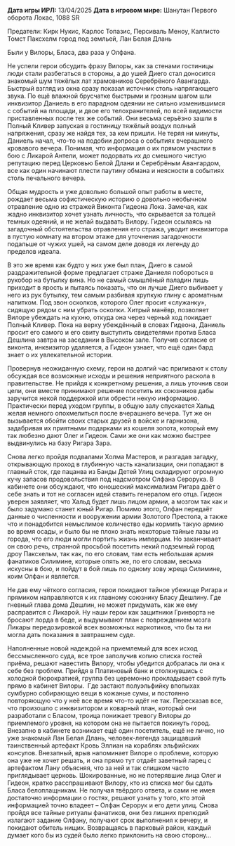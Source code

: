 **Дата игры ИРЛ:** 13/04/2025
**Дата в игровом мире:** Шанутан Первого оборота Локас, 1088 SR

Предатели: Кирк Нукис, Карлос Топазис, Персиваль Меноу, Каллисто Томст
Паксхелм город под земльей, Лан Белая Длань 

Были у Вилоры, Бласа, два раза у Олфана. 

Не успели герои обсудить фразу Вилоры, как за стенами гостиницы люди стали разбегаться в стороны, а до ушей Диего стал доносится знакомый шум тяжёлых лат храмовников Серебрёного Авангарда. Быстрый взгляд из окна сразу показал источник столь напрягающего звука. По ещё влажной брусчатке быстрыми и грозным шагом шли инквизитор Даниель в его парадном одеянии не сильно изменившимся с событий на площади, и двое его телохранителей, по всей видимости приставленных после тех же событий. Они весьма серьёзно зашли в Полный Кливер запуская в гостиницу тяжёлый воздух полный напряжения, сразу же найдя тех, за кем пришли. Не теряя ни минуты, Даниель начал, что-то на подобии допроса о событиях вчерашнего кровавого вечера. Понимая, что информация о их прямом участии в бою с Ликарой Антели, может подорвать их до смешного чистую репутацию перед Церковью Белой Длани и Серебрёным Авангардом, все как один начинают плести паутину обмана и неясности в событиях столь печального вечера. 

Общая мудрость и уже довольно большой опыт работы в месте, рождает весьма софистическую историю о довольно необычном отравление одно из стражей Виконта Гидеона Лока. Замечая, как жадно инквизитор хочет узнать личность, что скрывается за толщей темных одеяний, и не желай выдавать Вилору. Гидеон ссылаясь на загадочный обстоятельства отравления его стража, уводит инквизитора в пустую комнату на втором этаже для уточнения загадочности подальше от чужих ушей, на самом деле доводя их легенду до пределов идеала. 

В это же время как будто у них уже был план, Диего в самой раздражительной форме предлагает страже Даниеля побороться в рукобор на бутылку вина. Но не самый смышлёный паладин лишь приходит в ярость и пытаясь показать, что он лучше Диего выбивает у него из рук бутылку, тем самым разбивая хрупкую глину с ароматным напитком. Под звон осколков, которого Олег просит «служанку», сидящую рядом с ним убрать осколки. Хитрый манёвр, позволяет Вилоре убеждать на кухню, откуда она через черный ход покидает Полный Кливер. Пока на верху убеждённый в словах Гидеона, Даниель просит его самого и его свиту выступить свидетелями против Бласа Дешлина завтра на заседании в Высоком зале. Получив согласие от виконта, инквизитор удаляется, а Гидеон узнает, что ещё один бард знает о их увлекательной истории. 

Провернув неожиданную схему, герои на долгий час приливают к столу обсуждая все возможные исходы и решения неприятного раскола в правительстве. Не прийдя к конкретному решения, а лишь уточнив свои цели, они вместе принимают решение посетить их союзников дабы заручится некой поддержкой или обрести некую информацию. Практически перед уходом группы, в общую залу спускается Хальд желая немного опохмелиться после вчерашнего вечера. Тут же он вызывается обойти своих старых друзей в войске и гарнизона, задабривая их приятными подарками из кошеля золота, который ему так любезно дают Олег и Гидеон. Сами же они как можно быстрее выдвинулись на базу Ригара Зара. 

Снова легко пройдя подвалами Холма Мастеров, и разгадав загадку, открывающую проход в глубинную часть канализации, они попадают в главный сток, где пацанва из Банды Детей Улиц складируют огромную кучу запасов продовольствия под надсмотром Олфана Серорука. В кабинете они обсуждают, что юношеский максимализм Ригара даёт о себе знать и тот не согласен идей ставить генералом его отца. Гидеон уверен заявляет, что Хальд будет лишь лицом армии, а мозгом так как и было задумано станет юный Ригар. Помимо этого, Олфан передаёт данные о численности и вооружении армии Золотого Престола, а также что и понадобится немыслимое количество еды кормить такую армию во время осады, и было бы не плохо знать некоторые тайные лазы из города, что его люди могли портить жизнь имперцам. Но заканчивает он свою речь, странной просьбой посетить некий подземный город дроу Паксхельм, так как, по его словам, там есть небольшая армия фанатиков Силимине, которые опять же, по его словам, весьма искусны в бою, и пойдут в бой лишь по одному зову жреца Силимине, коим Олфан и является. 

Не дав ему чёткого согласия, герои покидают тайное убежище Ригара и прямиком направляются к их главному союзнику Бласу Дешлину. Где гневный глава дома Дешлин, не может придумать, как же ему расправится с Ликарой. Ну наши герои как защитники Гринворта не бросают лорда в беде, и выдумывают план с повреждением мозга Ликары передозировкой всех возможных наркотиков, что бы та ни могла дать показания в завтрашнем суде. 

Наполненные новой надеждой на приемлемый для всех исход бессмысленного суда, все трое заполучив копию списка гостей приёма, решают навестить Вилору, чтобы убедится добралась ли она к себе без проблем. Прийдя в Платиновый банк и столкнувшись с холодной бюрократией, группа без церемонно прокладывает свой путь прямо в кабинет Вилоры.  Где застают полуэльфийку впопыхах сумбурно собирающую вещи в кожаные сумы, и постоянно повторяющую что у неё все время что-то идёт не так. Пересказав все, что произошло с инквизитором и коварный план, который они разработали с Бласом, троица понижает тревогу Вилоры до приемлемого уровня, на котором она не пытается покинуть город. Внезапно в кабинете возникает ещё один посетитель, ещё не лично, но уже знакомый Лан Белая Длань, человек-легенда защищавший таинственный артефакт Кровь Эллиан на кораблях эльфийских консулов. Внезапный, врыв напоминает Вилоре о проблеме, которую она уже не хочет решать, и она прямо тут отдаёт заветный ларец с артефактом Лану объясняя, что за ней и так слишком часто приглядывает церковь. Шокированные, но не потерявшие лица Олег и Гидеон, кратко расспрашивают Вилору, кто из списка мог бы сдать Бласа белоплащникам. Не получая твёрдого ответа, и сами не имея достаточно информации о гостях, решают узнать у того, кто этой информацией точно владеет – Олфан Серорук и его дети улиц. Снова пройдя все тайные ритуалы фанатиков, они без лишних прелюдий излагают задание Олфану, получают срок выполнения к вечеру, и покидают обитель нищих. Возвращаясь в парковый район, каждый думает кого бы из судей было легко приклонить на свою сторону…

